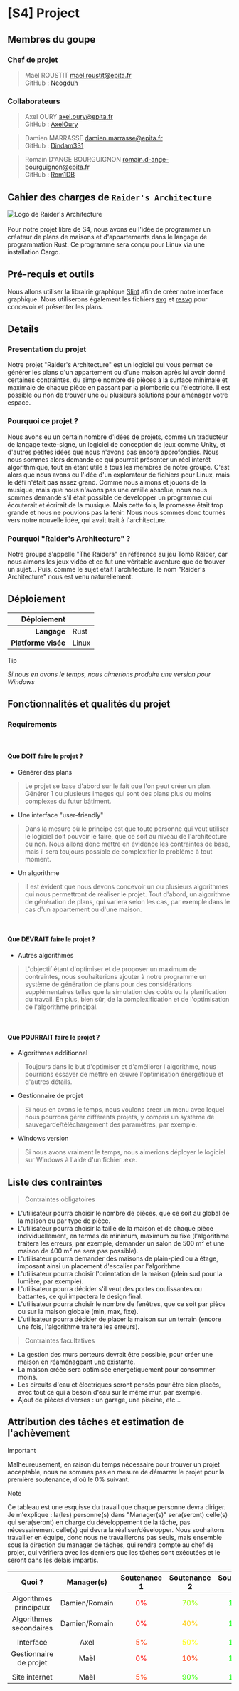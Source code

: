 # [S4] Project
## Membres du goupe
### Chef de projet
> Maël ROUSTIT <mael.roustit@epita.fr><br/>
GitHub : [Neogduh](https://github.com/Neogduh)

### Collaborateurs
> Axel OURY <axel.oury@epita.fr><br/>
GitHub : [AxelOury](https://github.com/AxelOury)

> Damien MARRASSE <damien.marrasse@epita.fr><br/>
GitHub : [Dindam331](https://github.com/Dindam331)

> Romain D'ANGE BOURGUIGNON <romain.d-ange-bourguignon@epita.fr><br/>
GitHub : [Rom1DB](https://github.com/Rom1DB)

## Cahier des charges de `Raider's Architecture`
![Logo de Raider's Architecture](assets/icon.png)</br></br>
Pour notre projet libre de S4, nous avons eu l'idée de programmer un créateur de plans de maisons et d'appartements dans le langage de programmation Rust. Ce programme sera conçu pour Linux via une installation Cargo.

## Pré-requis et outils
Nous allons utiliser la librairie graphique [Slint](https://crates.io/crates/slint) afin de créer notre interface graphique. Nous utiliserons également les fichiers [svg](https://crates.io/crates/svg) et [resvg](https://crates.io/crates/svg) pour concevoir et présenter les plans.

## Details
### Presentation du projet
Notre projet "Raider's Architecture" est un logiciel qui vous permet de générer les plans d'un appartement ou d'une maison après lui avoir donné certaines contraintes, du simple nombre de pièces à la surface minimale et maximale de chaque pièce en passant par la plomberie ou l'électricité. Il est possible ou non de trouver une ou plusieurs solutions pour aménager votre espace.

### Pourquoi ce projet ?
Nous avons eu un certain nombre d'idées de projets, comme un traducteur de langage texte-signe, un logiciel de conception de jeux comme Unity, et d'autres petites idées que nous n'avons pas encore approfondies. Nous nous sommes alors demandé ce qui pourrait présenter un réel intérêt algorithmique, tout en étant utile à tous les membres de notre groupe. C'est alors que nous avons eu l'idée d'un explorateur de fichiers pour Linux, mais le défi n'était pas assez grand. Comme nous aimons et jouons de la musique, mais que nous n'avons pas une oreille absolue, nous nous sommes demandé s'il était possible de développer un programme qui écouterait et écrirait de la musique. Mais cette fois, la promesse était trop grande et nous ne pouvions pas la tenir. Nous nous sommes donc tournés vers notre nouvelle idée, qui avait trait à l'architecture.

### Pourquoi "Raider's Architecture" ?
Notre groupe s'appelle "The Raiders" en référence au jeu Tomb Raider, car nous aimons les jeux vidéo et ce fut une véritable aventure que de trouver un sujet... Puis, comme le sujet était l'architecture, le nom "Raider's Architecture" nous est venu naturellement.

## Déploiement
|Déploiement||
|---:|:---|
|**Langage**|Rust|
|**Platforme visée**|Linux|

> [!TIP]
> _Si nous en avons le temps, nous aimerions produire une version pour Windows_

## Fonctionnalités et qualités du projet
### Requirements
<br/>

#### Que **DOIT** faire le projet ?<br/>
* Générer des plans
> Le projet se base d'abord sur le fait que l'on peut créer un plan. Générer 1 ou plusieurs images qui sont des plans plus ou moins complexes du futur bâtiment.

* Une interface "user-friendly"
> Dans la mesure où le principe est que toute personne qui veut utiliser le logiciel doit pouvoir le faire, que ce soit au niveau de l'architecture ou non. Nous allons donc mettre en évidence les contraintes de base, mais il sera toujours possible de complexifier le problème à tout moment.

* Un algorithme
> Il est évident que nous devons concevoir un ou plusieurs algorithmes qui nous permettront de réaliser le projet. Tout d'abord, un algorithme de génération de plans, qui variera selon les cas, par exemple dans le cas d'un appartement ou d'une maison.

<br/>

#### Que **DEVRAIT** faire le projet ?<br/>
* Autres algorithmes
> L'objectif étant d'optimiser et de proposer un maximum de contraintes, nous souhaiterions ajouter à notre programme un système de génération de plans pour des considérations supplémentaires telles que la simulation des coûts ou la planification du travail. En plus, bien sûr, de la complexification et de l'optimisation de l'algorithme principal.

<br/>

#### Que **POURRAIT** faire le projet ?<br/>
* Algorithmes additionnel
> Toujours dans le but d'optimiser et d'améliorer l'algorithme, nous pourrions essayer de mettre en œuvre l'optimisation énergétique et d'autres détails.

* Gestionnaire de projet
> Si nous en avons le temps, nous voulons créer un menu avec lequel nous pourrons gérer différents projets, y compris un système de sauvegarde/téléchargement des paramètres, par exemple.

* Windows version
> Si nous avons vraiment le temps, nous aimerions déployer le logiciel sur Windows à l'aide d'un fichier .exe.

## Liste des contraintes
> Contraintes obligatoires
- L'utilisateur pourra choisir le nombre de pièces, que ce soit au global de la maison ou par type de pièce.
- L'utilisateur pourra choisir la taille de la maison et de chaque pièce individuellement, en termes de minimum, maximum ou fixe (l'algorithme traitera les erreurs, par exemple, demander un salon de 500 m² et une maison de 400 m² ne sera pas possible).
- L'utilisateur pourra demander des maisons de plain-pied ou à étage, imposant ainsi un placement d'escalier par l'algorithme.
- L'utilisateur pourra choisir l'orientation de la maison (plein sud pour la lumière, par exemple).
- L'utilisateur pourra décider s'il veut des portes coulissantes ou battantes, ce qui impactera le design final.
- L'utilisateur pourra choisir le nombre de fenêtres, que ce soit par pièce ou sur la maison globale (min, max, fixe).
- L'utilisateur pourra décider de placer la maison sur un terrain (encore une fois, l'algorithme traitera les erreurs).

> Contraintes facultatives
- La gestion des murs porteurs devrait être possible, pour créer une maison en réaménageant une existante.
- La maison créée sera optimisée énergétiquement pour consommer moins.
- Les circuits d'eau et électriques seront pensés pour être bien placés, avec tout ce qui a besoin d'eau sur le même mur, par exemple.
- Ajout de pièces diverses : un garage, une piscine, etc...

## Attribution des tâches et estimation de l'achèvement

> [!IMPORTANT]  
> Malheureusement, en raison du temps nécessaire pour trouver un projet acceptable, nous ne sommes pas en mesure de démarrer le projet pour la première soutenance, d'où le 0% suivant.

> [!NOTE]  
> Ce tableau est une esquisse du travail que chaque personne devra diriger. Je m'explique : la(les) personne(s) dans "Manager(s)" sera(seront) celle(s) qui sera(seront) en charge du développement de la tâche, pas nécessairement celle(s) qui devra la réaliser/développer. Nous souhaitons travailler en équipe, donc nous ne travaillerons pas seuls, mais ensemble sous la direction du manager de tâches, qui rendra compte au chef de projet, qui vérifiera avec les derniers que les tâches sont exécutées et le seront dans les délais impartis.

|**Quoi ?**|**Manager(s)**|**Soutenance 1**|**Soutenance 2**|**Soutenance 3**|
|:-:|:-:|:-:|:-:|:-:|
|Algorithmes principaux|Damien/Romain|<span style="color: #FF0000">0%</span>|<span style="color: #99FF00">70%</span>|<span style="color: #00FF00">100%</span>|
|Algorithmes secondaires|Damien/Romain|<span style="color: #FF0000">0%</span>|<span style="color: #FFCC00">40%</span>|<span style="color: #00FF00">100%</span>|
||||||
|Interface|Axel|<span style="color: #FF3300">5%</span>|<span style="color: #FFFF00">50%</span>|<span style="color: #00FF00">100%</span>|
|Gestionnaire de projet|Maël|<span style="color: #FF0000">0%</span>|<span style="color: #FF3300">10%</span>|<span style="color: #00FF00">100%</span>|
||||||
|Site internet|Maël|<span style="color: #FF3300">5%</span>|<span style="color: #33FF00">90%</span>|<span style="color: #00FF00">100%</span>|
